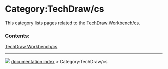 # Category:TechDraw/cs
This category lists pages related to the [TechDraw Workbench/cs](TechDraw_Workbench/cs.md).

### Contents:

  
  [TechDraw Workbench/cs](TechDraw_Workbench/cs.md)



---
![](images/Right_arrow.png) [documentation index](../README.md) > Category:TechDraw/cs
